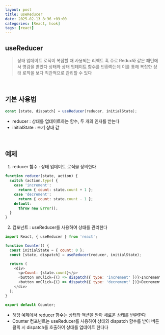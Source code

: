 ```yaml
---
layout: post
title: useReducer
date: 2025-02-13 8:36 +09:00
categories: [React, hook]
tags: [react]
---
```


## useReducer
> 상태 업데이트 로직이 복잡할 때 사용되는 리엑트 훅
> 주로 Redux와 같은 패턴에서 영감을 받았다
> 상태와 상태 업데이트 함수를 반환하는데 이를 통해 복잡한 상태 로직을 보다 직관적으로 관리할 수 있다

<br>

## 기본 사용법
```javascript
const [state, dispatch] = useReducer(reducer, initialState);
```
- reducer : 상태를 업데이트하는 함수, 두 개의 인자를 받는다
- initialState : 초기 상태 값
 
<br>

## 예제
1. reducer 함수 : 상태 업데이트 로직을 정의한다
```javascript
function reducer(state, action) {
  switch (action.type) {
    case 'increment':
      return { count: state.count + 1 };
    case 'decrement':
      return { count: state.count - 1 };
    default:
      throw new Error();
  }
}
```

2. 컴포넌트 : useReducer를 사용하여 상태를 관리한다
```javascript
import React, { useReducer } from 'react';

function Counter() {
  const initialState = { count: 0 };
  const [state, dispatch] = useReducer(reducer, initialState);

  return (
    <div>
      <p>Count: {state.count}</p>
      <button onClick={() => dispatch({ type: 'increment' })}>Increment</button>
      <button onClick={() => dispatch({ type: 'decrement' })}>Decrement</button>
    </div>
  );
}

export default Counter;
```
- 해당 예제에서 reducer 함수는 상태와 액션을 받아 새로운 상태를 반환한다
- Counter 컴포넌트는 useReducer를 사용하여 상태와 dispatch 함수를 받아 버튼 클릭 시 dispatch를 호출하여 상태를 업데이트 한다다